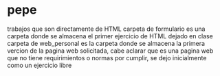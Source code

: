 # pepe
trabajos que son directamente de HTML 
carpeta de formulario es una carpeta donde se almacena el primer ejercicio de HTML dejado en clase 
carpeta de web_personal es la carpeta donde se almacena la primera vercion de la pagina web solicitada, cabe aclarar que es una pagina web que no tiene requirimientos o normas por cumplir, se dejo inicialmente como un ejercicio libre 
